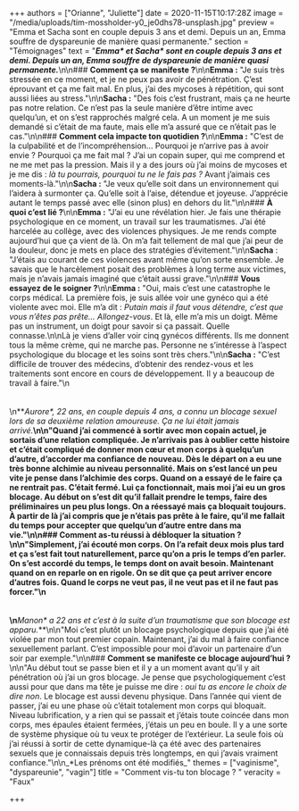 +++
authors = ["Orianne", "Juliette"]
date = 2020-11-15T10:17:28Z
image = "/media/uploads/tim-mossholder-y0_je0dhs78-unsplash.jpg"
preview = "Emma et Sacha sont en couple depuis 3 ans et demi. Depuis un an, Emma souffre de dyspareunie de manière quasi permanente."
section = "Témoignages"
text = "**_Emma&ast; et Sacha&ast; sont en couple depuis 3 ans et demi. Depuis un an, Emma souffre de dyspareunie de manière quasi permanente._**\n\n### **Comment ça se manifeste&nbsp;?**\n\n**Emma&nbsp;:** \"Je suis très stressée en ce moment, et je ne peux pas avoir de pénétration. Ç’est éprouvant et ça me fait mal. En plus, j’ai des mycoses à répétition, qui sont aussi liées au stress.\"\n\n**Sacha&nbsp;:** \"Des fois c’est frustrant, mais ça ne heurte pas notre relation. Ce n’est pas la seule manière d’être intime avec quelqu’un, et on s’est rapprochés malgré cela. A un moment je me suis demandé si c’était de ma faute, mais elle m’a assuré que ce n’était pas le cas.\"\n\n### **Comment cela impacte ton quotidien&nbsp;?**\n\n**Emma&nbsp;:** \"C’est de la culpabilité et de l’incompréhension... Pourquoi je n’arrive pas à avoir envie&nbsp;? Pourquoi ça me fait mal&nbsp;? J’ai un copain super, qui me comprend et ne me met pas la pression. Mais il y a des jours où j’ai moins de mycoses et je me dis&nbsp;: _là tu pourrais, pourquoi tu ne le fais pas&nbsp;?_ Avant j’aimais ces moments-là.\"\n\n**Sacha&nbsp;:** \"Je veux qu’elle soit dans un environnement qui l’aidera à surmonter ça. Qu’elle soit à l’aise, détendue et joyeuse. J’apprécie autant le temps passé avec elle (sinon plus) en dehors du lit.\"\n\n### **À quoi c’est lié&nbsp;?**\n\n**Emma&nbsp;:** \"J’ai eu une révélation hier. Je fais une thérapie psychologique en ce moment, un travail sur les traumatismes. J’ai été harcelée au collège, avec des violences physiques. Je me rends compte aujourd’hui que ça vient de là. On m’a fait tellement de mal que j’ai peur de la douleur, donc je mets en place des stratégies d’évitement.\"\n\n**Sacha**&nbsp;: \"J’étais au courant de ces violences avant même qu’on sorte ensemble. Je savais que le harcèlement posait des problèmes à long terme aux victimes, mais je n’avais jamais imaginé que c’était aussi grave.\"\n\n### **Vous essayez de le soigner&nbsp;?**\n\n**Emma&nbsp;:** \"Oui, mais c’est une catastrophe le corps médical. La première fois, je suis allée voir une gynéco qui a été violente avec moi. Elle m’a dit&nbsp;: _Putain mais il faut vous détendre, c’est que vous n’êtes pas prête... Allongez-vous_. Et là, elle m’a mis un doigt. Même pas un instrument, un doigt pour savoir si ça passait. Quelle connasse.\n\nLà je viens d’aller voir cinq gynécos différents. Ils me donnent tous la même crème, qui ne marche pas. Personne ne s’intéresse à l’aspect psychologique du blocage et les soins sont très chers.\"\n\n**Sacha&nbsp;:** \"C’est difficile de trouver des médecins, d’obtenir des rendez-vous et les traitements sont encore en cours de développement. Il y a beaucoup de travail à faire.\"\n<br /><br /><br />\n**_Aurore&ast;, 22 ans, en couple depuis 4 ans, a connu un blocage sexuel lors de sa deuxième relation amoureuse. Ça ne lui était jamais arrivé._**\n\n\"Quand j’ai commencé à sortir avec mon copain actuel, je sortais d’une relation compliquée. Je n’arrivais pas à oublier cette histoire et c’était compliqué de donner mon cœur et mon corps à quelqu’un d’autre, d’accorder ma confiance de nouveau. Dès le départ on a eu une très bonne alchimie au niveau personnalité. Mais on s’est lancé un peu vite je pense dans l’alchimie des corps. Quand on a essayé de le faire ça ne rentrait pas. C’était fermé. Lui ça fonctionnait, mais moi j’ai eu un gros blocage. Au début on s’est dit qu’il fallait prendre le temps, faire des préliminaires un peu plus longs. On a réessayé mais ça bloquait toujours. À partir de là j’ai compris que je n’étais pas prête à le faire, qu’il me fallait du temps pour accepter que quelqu’un d’autre entre dans ma vie.\"\n\n### **Comment as-tu réussi à débloquer la situation&nbsp;?**\n\n\"Simplement, j’ai écouté mon corps. On l’a refait deux mois plus tard et ça s’est fait tout naturellement, parce qu’on a pris le temps d’en parler. On s’est accordé du temps, le temps dont on avait besoin. Maintenant quand on en reparle on en rigole. On se dit que ça peut arriver encore d’autres fois. Quand le corps ne veut pas, il ne veut pas et il ne faut pas forcer.\"\n<br /><br /><br />\n**_Manon&ast; a 22 ans et c’est à la suite d’un traumatisme que son blocage est apparu._**\n\n\"Moi c’est plutôt un blocage psychologique depuis que j’ai été violée par mon tout premier copain. Maintenant, j’ai du mal à faire confiance sexuellement parlant. C’est impossible pour moi d’avoir un partenaire d’un soir par exemple.\"\n\n### **Comment se manifeste ce blocage aujourd’hui&nbsp;?**\n\n\"Au début tout se passe bien et il y a un moment avant qu’il y ait pénétration où j’ai un gros blocage. Je pense que psychologiquement c’est aussi pour que dans ma tête je puisse me dire&nbsp;: _oui tu as encore le choix de dire non_. Le blocage est aussi devenu physique. Dans l’année qui vient de passer, j’ai eu une phase où c’était totalement mon corps qui bloquait. Niveau lubrification, y a rien qui se passait et j’étais toute coincée dans mon corps, mes épaules étaient fermées, j’étais un peu en boule. Il y a une sorte de système physique où tu veux te protéger de l’extérieur. La seule fois où j’ai réussi à sortir de cette dynamique-là ça été avec des partenaires sexuels que je connaissais depuis très longtemps, en qui j’avais vraiment confiance.\"\n\n_*Les prénoms ont été modifiés_"
themes = ["vaginisme", "dyspareunie", "vagin"]
title = "Comment vis-tu ton blocage&nbsp;? "
veracity = "Faux"

+++
